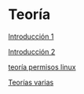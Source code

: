 # Teoría
[Introducción 1](Seguridad01c.pdf)

[Introducción 2](Seguridad02c.pdf)

[teoría permisos linux](permisos_linux.md)

[Teorías varias](https://docs.google.com/document/d/1z4QGDa2nXRrTuMmwLT0vCq9KFQGVVCMSUeESUOFRihQ/edit?usp=sharing)
